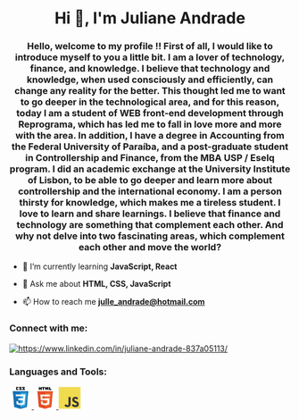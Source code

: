 <h1 align="center">Hi 👋, I'm Juliane Andrade</h1>
<h3 align="center">Hello, welcome to my profile !! First of all, I would like to introduce myself to you a little bit. I am a lover of technology, finance, and knowledge. I believe that technology and knowledge, when used consciously and efficiently, can change any reality for the better. This thought led me to want to go deeper in the technological area, and for this reason, today I am a student of WEB front-end development through Reprograma, which has led me to fall in love more and more with the area. In addition, I have a degree in Accounting from the Federal University of Paraíba, and a post-graduate student in Controllership and Finance, from the MBA USP / Eselq program. I did an academic exchange at the University Institute of Lisbon, to be able to go deeper and learn more about controllership and the international economy. I am a person thirsty for knowledge, which makes me a tireless student. I love to learn and share learnings. I believe that finance and technology are something that complement each other. And why not delve into two fascinating areas, which complement each other and move the world?</h3>

- 🌱 I’m currently learning **JavaScript, React**

- 💬 Ask me about **HTML, CSS, JavaScript**

- 📫 How to reach me **julle_andrade@hotmail.com**

<h3 align="left">Connect with me:</h3>
<p align="left">
<a href="https://linkedin.com/in/https://www.linkedin.com/in/juliane-andrade-837a05113/" target="blank"><img align="center" src="https://raw.githubusercontent.com/rahuldkjain/github-profile-readme-generator/neutral-icons/src/images/icons/Social/linked-in-alt.svg" alt="https://www.linkedin.com/in/juliane-andrade-837a05113/" height="30" width="40" /></a>
</p>

<h3 align="left">Languages and Tools: </h3>
<p align="left"> <a href="https://www.w3schools.com/css/" target="_blank"> <img src="https://raw.githubusercontent.com/devicons/devicon/master/icons/css3/css3-original-wordmark.svg" alt="css3" width="40" height="40"/> </a> <a href="https://www.w3.org/html/" target="_blank"> <img src="https://raw.githubusercontent.com/devicons/devicon/master/icons/html5/html5-original-wordmark.svg" alt="html5" width="40" height="40"/> </a> <a href="https://developer.mozilla.org/en-US/docs/Web/JavaScript" target="_blank"> <img src="https://raw.githubusercontent.com/devicons/devicon/master/icons/javascript/javascript-original.svg" alt="javascript" width="40" height="40"/> </a> </p>
